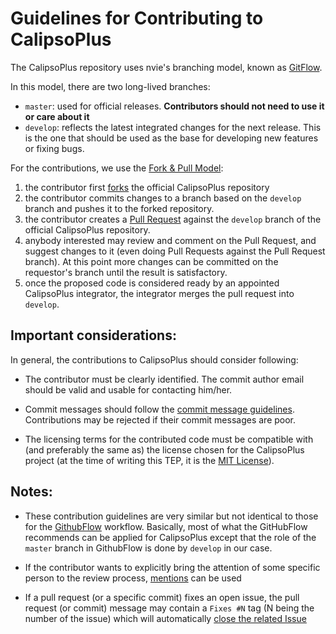 # Guidelines for Contributing to CalipsoPlus

The CalipsoPlus repository uses nvie's branching model, known as [GitFlow][].

In this model, there are two long-lived branches:

- `master`: used for official releases. **Contributors should
  not need to use it or care about it**
- `develop`: reflects the latest integrated changes for the next
  release. This is the one that should be used as the base for
  developing new features or fixing bugs.

For the contributions, we use the [Fork & Pull Model][]:

1. the contributor first [forks][] the official CalipsoPlus repository
2. the contributor commits changes to a branch based on the
   `develop` branch and pushes it to the forked repository.
3. the contributor creates a [Pull Request][] against the `develop`
   branch of the official CalipsoPlus repository.
4. anybody interested may review and comment on the Pull Request, and
   suggest changes to it (even doing Pull Requests against the Pull
   Request branch). At this point more changes can be committed on the
   requestor's branch until the result is satisfactory.
5. once the proposed code is considered ready by an appointed CalipsoPlus
   integrator, the integrator merges the pull request into `develop`.


## Important considerations:

In general, the contributions to CalipsoPlus should consider following:

- The contributor must be clearly identified. The commit author
  email should be valid and usable for contacting him/her.

- Commit messages  should follow the [commit message guidelines][].
  Contributions may be rejected if their commit messages are poor.

- The licensing terms for the contributed code must be compatible
  with (and preferably the same as) the license chosen for the CalipsoPlus
  project (at the time of writing this TEP, it is the [MIT License][]).


## Notes:

- These contribution guidelines are very similar but not identical to
  those for the [GithubFlow][] workflow. Basically, most of what the
  GitHubFlow recommends can be applied for CalipsoPlus except that the
  role of the `master` branch in GithubFlow is done by `develop` in our
  case.

- If the contributor wants to explicitly bring the attention of some
  specific person to the review process, [mentions][] can be used

- If a pull request (or a specific commit) fixes an open issue, the pull
  request (or commit) message may contain a `Fixes #N` tag (N being
  the number of the issue) which will automatically [close the related
  Issue][tag_issue_closing]


[gitflow]: http://nvie.com/posts/a-successful-git-branching-model/
[Fork & Pull Model]: https://en.wikipedia.org/wiki/Fork_and_pull_model
[forks]: https://help.github.com/articles/fork-a-repo/
[Pull Request]: https://help.github.com/articles/creating-a-pull-request/
[commit message guidelines]: http://tbaggery.com/2008/04/19/a-note-about-git-commit-messages.html
[GitHubFlow]: https://guides.github.com/introduction/flow/index.html
[mentions]: https://github.com/blog/821-mention-somebody-they-re-notified
[tag_issue_closing]: https://help.github.com/articles/closing-issues-via-commit-messages/
[MIT License]: https://opensource.org/licenses/MIT
